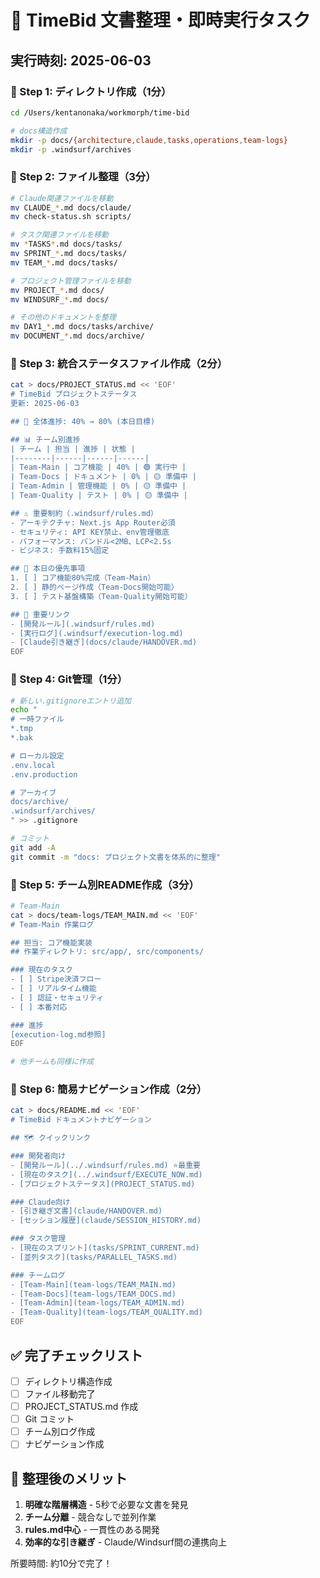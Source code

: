 # 🎯 TimeBid 文書整理・即時実行タスク

## 実行時刻: 2025-06-03

### 📁 Step 1: ディレクトリ作成（1分）

```bash
cd /Users/kentanonaka/workmorph/time-bid

# docs構造作成
mkdir -p docs/{architecture,claude,tasks,operations,team-logs}
mkdir -p .windsurf/archives
```

### 📁 Step 2: ファイル整理（3分）

```bash
# Claude関連ファイルを移動
mv CLAUDE_*.md docs/claude/
mv check-status.sh scripts/

# タスク関連ファイルを移動
mv *TASKS*.md docs/tasks/
mv SPRINT_*.md docs/tasks/
mv TEAM_*.md docs/tasks/

# プロジェクト管理ファイルを移動  
mv PROJECT_*.md docs/
mv WINDSURF_*.md docs/

# その他のドキュメントを整理
mv DAY1_*.md docs/tasks/archive/
mv DOCUMENT_*.md docs/archive/
```

### 📁 Step 3: 統合ステータスファイル作成（2分）

```bash
cat > docs/PROJECT_STATUS.md << 'EOF'
# TimeBid プロジェクトステータス
更新: 2025-06-03

## 🎯 全体進捗: 40% → 80% (本日目標)

## 📊 チーム別進捗
| チーム | 担当 | 進捗 | 状態 |
|--------|------|------|------|
| Team-Main | コア機能 | 40% | 🟢 実行中 |
| Team-Docs | ドキュメント | 0% | 🟡 準備中 |
| Team-Admin | 管理機能 | 0% | 🟡 準備中 |
| Team-Quality | テスト | 0% | 🟡 準備中 |

## ⚠️ 重要制約（.windsurf/rules.md）
- アーキテクチャ: Next.js App Router必須
- セキュリティ: API KEY禁止、env管理徹底
- パフォーマンス: バンドル<2MB、LCP<2.5s
- ビジネス: 手数料15%固定

## 📝 本日の優先事項
1. [ ] コア機能80%完成（Team-Main）
2. [ ] 静的ページ作成（Team-Docs開始可能）
3. [ ] テスト基盤構築（Team-Quality開始可能）

## 🔗 重要リンク
- [開発ルール](.windsurf/rules.md)
- [実行ログ](.windsurf/execution-log.md)
- [Claude引き継ぎ](docs/claude/HANDOVER.md)
EOF
```

### 📁 Step 4: Git管理（1分）

```bash
# 新しい.gitignoreエントリ追加
echo "
# 一時ファイル
*.tmp
*.bak

# ローカル設定
.env.local
.env.production

# アーカイブ
docs/archive/
.windsurf/archives/
" >> .gitignore

# コミット
git add -A
git commit -m "docs: プロジェクト文書を体系的に整理"
```

### 📁 Step 5: チーム別README作成（3分）

```bash
# Team-Main
cat > docs/team-logs/TEAM_MAIN.md << 'EOF'
# Team-Main 作業ログ

## 担当: コア機能実装
## 作業ディレクトリ: src/app/, src/components/

### 現在のタスク
- [ ] Stripe決済フロー
- [ ] リアルタイム機能
- [ ] 認証・セキュリティ
- [ ] 本番対応

### 進捗
[execution-log.md参照]
EOF

# 他チームも同様に作成
```

### 📁 Step 6: 簡易ナビゲーション作成（2分）

```bash
cat > docs/README.md << 'EOF'
# TimeBid ドキュメントナビゲーション

## 🗺️ クイックリンク

### 開発者向け
- [開発ルール](../.windsurf/rules.md) ⭐最重要
- [現在のタスク](../.windsurf/EXECUTE_NOW.md)
- [プロジェクトステータス](PROJECT_STATUS.md)

### Claude向け
- [引き継ぎ文書](claude/HANDOVER.md)
- [セッション履歴](claude/SESSION_HISTORY.md)

### タスク管理
- [現在のスプリント](tasks/SPRINT_CURRENT.md)
- [並列タスク](tasks/PARALLEL_TASKS.md)

### チームログ
- [Team-Main](team-logs/TEAM_MAIN.md)
- [Team-Docs](team-logs/TEAM_DOCS.md)
- [Team-Admin](team-logs/TEAM_ADMIN.md)
- [Team-Quality](team-logs/TEAM_QUALITY.md)
EOF
```

## ✅ 完了チェックリスト

- [ ] ディレクトリ構造作成
- [ ] ファイル移動完了
- [ ] PROJECT_STATUS.md 作成
- [ ] Git コミット
- [ ] チーム別ログ作成
- [ ] ナビゲーション作成

## 🎯 整理後のメリット

1. **明確な階層構造** - 5秒で必要な文書を発見
2. **チーム分離** - 競合なしで並列作業
3. **rules.md中心** - 一貫性のある開発
4. **効率的な引き継ぎ** - Claude/Windsurf間の連携向上

所要時間: 約10分で完了！